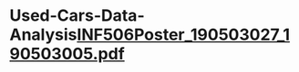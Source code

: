 # Used-Cars-Data-Analysis[INF506Poster_190503027_190503005.pdf](https://github.com/ysfzyak/Used-Cars-Data-Analysis/files/10310795/INF506Poster_190503027_190503005.pdf)
